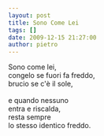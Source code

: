 ```yaml
---
layout: post
title: Sono Come Lei
tags: []
date: 2009-12-15 21:27:00
author: pietro
---
```

Sono come lei,<br/>congelo se fuori fa freddo,<br/>brucio se c'è il sole,<br/><br/>e quando nessuno<br/>entra e riscalda,<br/>resta sempre<br/>lo stesso identico freddo.

